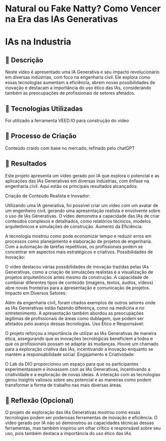 # Natural ou Fake Natty? Como Vencer na Era das IAs Generativas

# IAs na Industria

## 📒 Descrição
Neste vídeo é apresentado uma IA Generativa e seu impacto revolucionário em diversas indústrias, com foco na engenharia civil. Ele explora como essas tecnologias aumentam a eficiência, abrem novas possibilidades de inovação e destacam a importância do uso ético das IAs, considerando também as preocupações de profissionais de setores afetados.

## 🤖 Tecnologias Utilizadas
Foi utilizado a ferramenta VEED.IO para construção do vídeo

## 🧐 Processo de Criação
Conteúdo craido com base no mercado, refinado pelo chatGPT

## 🚀 Resultados
Este projeto apresenta um vídeo gerado por IA que explora o potencial e as aplicações das IAs Generativas em diversas indústrias, com ênfase na engenharia civil. Aqui estão os principais resultados alcançados:

Criação de Conteúdo Realista e Inovador:

Utilizando uma IA generativa, foi possível criar um vídeo com um avatar de um engenheiro civil, gerando uma apresentação realista e envolvente sobre o uso de IAs Generativas.
O vídeo demonstra a capacidade das IAs de criar conteúdos complexos e detalhados, como relatórios técnicos, modelos arquitetônicos e simulações de construção.
Aumento da Eficiência:

A tecnologia mostrou como pode economizar tempo e reduzir erros em processos como planejamento e elaboração de projetos de engenharia.
Com a automação de tarefas repetitivas, os profissionais podem se concentrar em aspectos mais estratégicos e criativos.
Possibilidades de Inovação:

O vídeo destacou várias possibilidades de inovação trazidas pelas IAs Generativas, como a criação de simulações realistas e a visualização de projetos arquitetônicos antes mesmo da construção.
A capacidade de combinar diferentes tipos de conteúdo (imagens, textos, áudios, vídeos) abre novas fronteiras para a apresentação e comunicação de projetos.
Impacto em Diversos Setores:

Além da engenharia civil, foram citados exemplos de outros setores onde as IAs Generativas estão fazendo diferença, como na medicina e no entretenimento.
A apresentação também abordou as preocupações legítimas de profissionais de áreas como dublagem, que podem ser afetados pelo avanço dessas tecnologias.
Uso Ético e Responsável:

O projeto reforçou a importância de utilizar as IAs Generativas de maneira ética, assegurando que as inovações tecnológicas beneficiem a todos e que os profissionais possam se adaptar às mudanças.
Houve um chamado para a exploração criativa das IAs, incentivando a inovação enquanto se mantém a responsabilidade social.
Engajamento e Criatividade:

O Lab da DIO proporcionou um espaço para que os participantes experimentassem e inovassem com as IAs Generativas, incentivando a criatividade e a exploração de novas ideias.
A interação com as tecnologias gerou insights valiosos sobre seu potencial e as maneiras como podem transformar a forma de trabalho nas mais diversas áreas.

## 💭 Reflexão (Opcional)
O projeto de exploração das IAs Generativas mostrou como essas tecnologias podem ser poderosas ferramentas de inovação e eficiência. O vídeo gerado por IA não só demonstrou as capacidades técnicas dessas ferramentas, mas também inspirou um olhar crítico e responsável sobre seu uso, pois também destaca a importância do uso ético das IAs.
```

